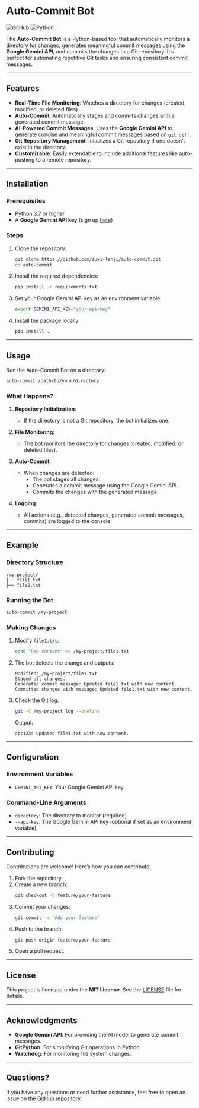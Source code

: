 # Auto-Commit Bot

![GitHub](https://img.shields.io/badge/license-MIT-blue)
![Python](https://img.shields.io/badge/python-3.7%2B-green)

The **Auto-Commit Bot** is a Python-based tool that automatically monitors a directory for changes, generates meaningful commit messages using the **Google Gemini API**, and commits the changes to a Git repository. It’s perfect for automating repetitive Git tasks and ensuring consistent commit messages.

---

## Features

- **Real-Time File Monitoring**: Watches a directory for changes (created, modified, or deleted files).
- **Auto-Commit**: Automatically stages and commits changes with a generated commit message.
- **AI-Powered Commit Messages**: Uses the **Google Gemini API** to generate concise and meaningful commit messages based on `git diff`.
- **Git Repository Management**: Initializes a Git repository if one doesn’t exist in the directory.
- **Customizable**: Easily extendable to include additional features like auto-pushing to a remote repository.

---

## Installation

### Prerequisites

- Python 3.7 or higher
- A **Google Gemini API key** (sign up [here](https://ai.google.dev/))

### Steps

1. Clone the repository:

   ```bash
   git clone https://github.com/suwi-lanji/auto-commit.git
   cd auto-commit
   ```

2. Install the required dependencies:

   ```bash
   pip install -r requirements.txt
   ```

3. Set your Google Gemini API key as an environment variable:

   ```bash
   export GEMINI_API_KEY="your-api-key"
   ```

4. Install the package locally:
   ```bash
   pip install .
   ```

---

## Usage

Run the Auto-Commit Bot on a directory:

```bash
auto-commit /path/to/your/directory
```

### What Happens?

1. **Repository Initialization**:

   - If the directory is not a Git repository, the bot initializes one.

2. **File Monitoring**:

   - The bot monitors the directory for changes (created, modified, or deleted files).

3. **Auto-Commit**:

   - When changes are detected:
     - The bot stages all changes.
     - Generates a commit message using the Google Gemini API.
     - Commits the changes with the generated message.

4. **Logging**:
   - All actions (e.g., detected changes, generated commit messages, commits) are logged to the console.

---

## Example

### Directory Structure

```
/my-project/
├── file1.txt
├── file2.txt
```

### Running the Bot

```bash
auto-commit /my-project
```

### Making Changes

1. Modify `file1.txt`:

   ```bash
   echo "New content" >> /my-project/file1.txt
   ```

2. The bot detects the change and outputs:

   ```
   Modified: /my-project/file1.txt
   Staged all changes.
   Generated commit message: Updated file1.txt with new content.
   Committed changes with message: Updated file1.txt with new content.
   ```

3. Check the Git log:
   ```bash
   git -C /my-project log --oneline
   ```
   Output:
   ```
   abc1234 Updated file1.txt with new content.
   ```

---

## Configuration

### Environment Variables

- `GEMINI_API_KEY`: Your Google Gemini API key.

### Command-Line Arguments

- `directory`: The directory to monitor (required).
- `--api-key`: The Google Gemini API key (optional if set as an environment variable).

---

## Contributing

Contributions are welcome! Here’s how you can contribute:

1. Fork the repository.
2. Create a new branch:
   ```bash
   git checkout -b feature/your-feature
   ```
3. Commit your changes:
   ```bash
   git commit -m "Add your feature"
   ```
4. Push to the branch:
   ```bash
   git push origin feature/your-feature
   ```
5. Open a pull request.

---

## License

This project is licensed under the **MIT License**. See the [LICENSE](LICENSE) file for details.

---

## Acknowledgments

- **Google Gemini API**: For providing the AI model to generate commit messages.
- **GitPython**: For simplifying Git operations in Python.
- **Watchdog**: For monitoring file system changes.

---

## Questions?

If you have any questions or need further assistance, feel free to open an issue on the [GitHub repository](https://github.com/suwi-lanji/auto-commit).
